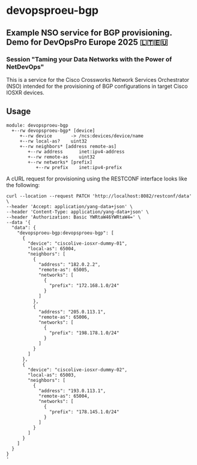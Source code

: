 # devopsproeu-bgp
## Example NSO service for BGP provisioning. Demo for DevOpsPro Europe 2025 🇱🇹🇪🇺
### Session "Taming your Data Networks with the Power of NetDevOps"

This is a service for the Cisco Crossworks Network Services Orchestrator (NSO) intended for the provisioning of BGP configurations in target Cisco IOSXR devices.

## Usage

```
module: devopsproeu-bgp
  +--rw devopsproeu-bgp* [device]
     +--rw device       -> /ncs:devices/device/name
     +--rw local-as?    uint32
     +--rw neighbors* [address remote-as]
        +--rw address      inet:ipv4-address
        +--rw remote-as    uint32
        +--rw networks* [prefix]
           +--rw prefix    inet:ipv4-prefix
```

A cURL request for provisioning using the RESTCONF interface looks like the following:

```
curl --location --request PATCH 'http://localhost:8082/restconf/data' \
--header 'Accept: application/yang-data+json' \
--header 'Content-Type: application/yang-data+json' \
--header 'Authorization: Basic YWRtaW46YWRtaW4=' \
--data '{
  "data": {
    "devopsproeu-bgp:devopsproeu-bgp": [
      {
        "device": "ciscolive-iosxr-dummy-01",
        "local-as": 65004,
        "neighbors": [
          {
            "address": "182.0.2.2",
            "remote-as": 65005,
            "networks": [
              {
                "prefix": "172.168.1.0/24"
              }
            ]
          },
          {
            "address": "205.0.113.1",
            "remote-as": 65006,
            "networks": [
              {
                "prefix": "198.178.1.0/24"
              }
            ]
          }
        ]
      },
      {
        "device": "ciscolive-iosxr-dummy-02",
        "local-as": 65003,
        "neighbors": [
          {
            "address": "193.0.113.1",
            "remote-as": 65004,
            "networks": [
              {
                "prefix": "178.145.1.0/24"
              }
            ]
          }
        ]
      }
    ]
  }
}
'
```